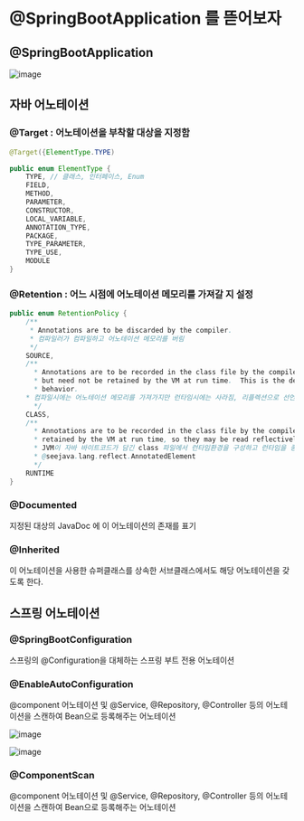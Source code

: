 # @SpringBootApplication  를 뜯어보자

## @SpringBootApplication

![image](https://user-images.githubusercontent.com/23401317/123054622-ff870900-d43f-11eb-9f9a-6b2cc41c710b.png)


## 자바 어노테이션

### @Target : 어노테이션을 부착할 대상을 지정함

```java
@Target({ElementType.TYPE)

public enum ElementType {
	TYPE, // 클래스, 인터페이스, Enum
	FIELD,
	METHOD,
	PARAMETER,
	CONSTRUCTOR,
	LOCAL_VARIABLE,
	ANNOTATION_TYPE,
	PACKAGE,
	TYPE_PARAMETER,
	TYPE_USE,
	MODULE
}
```

### @Retention : 어느 시점에 어노테이션 메모리를 가져갈 지 설정

```java
public enum RetentionPolicy {
	/**
	 * Annotations are to be discarded by the compiler.
	 * 컴파일러가 컴파일하고 어노테이션 메모리를 버림
	 */
	SOURCE,
	/**
	  * Annotations are to be recorded in the class file by the compiler
	  * but need not be retained by the VM at run time.  This is the default
	  * behavior.
    * 컴파일시에는 어노테이션 메모리를 가져가지만 런타임시에는 사라짐, 리플렉션으로 선언된 어노테이션 데이터를 가져올 수 없음
	  */
	CLASS,
	/**
	  * Annotations are to be recorded in the class file by the compiler and
	  * retained by the VM at run time, so they may be read reflectively.
	  * JVM이 자바 바이트코드가 담긴 class 파일에서 런타임환경을 구성하고 런타임을 종료할 때까지 메모리 살아있음
	  * @seejava.lang.reflect.AnnotatedElement
	  */
	RUNTIME
}
```

### @Documented

지정된 대상의 JavaDoc 에 이 어노테이션의 존재를 표기

### @Inherited

이 어노테이션을 사용한 슈퍼클래스를 상속한 서브클래스에서도 해당 어노테이션을 갖도록 한다.

## 스프링 어노테이션

### @SpringBootConfiguration

스프링의 @Configuration을 대체하는 스프링 부트 전용 어노테이션

### @EnableAutoConfiguration

@component 어노테이션 및 @Service, @Repository, @Controller 등의 어노테이션을 스캔하여 Bean으로 등록해주는 어노테이션

![image](https://user-images.githubusercontent.com/23401317/123054761-28a79980-d440-11eb-88e6-b4c210538329.png)

![image](https://user-images.githubusercontent.com/23401317/123054859-437a0e00-d440-11eb-9bb4-719f45a989db.png)

### @ComponentScan

@component 어노테이션 및 @Service, @Repository, @Controller 등의 어노테이션을 스캔하여 Bean으로 등록해주는 어노테이션
